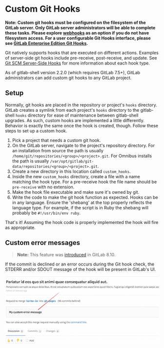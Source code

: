 # Custom Git Hooks

**Note: Custom git hooks must be configured on the filesystem of the GitLab
server. Only GitLab server administrators will be able to complete these tasks.
Please explore [webhooks](../web_hooks/web_hooks.md) as an option if you do not have filesystem access. For a user configurable Git Hooks interface, please see [GitLab Enterprise Edition Git Hooks](http://docs.gitlab.com/ee/git_hooks/git_hooks.html).**

Git natively supports hooks that are executed on different actions.
Examples of server-side git hooks include pre-receive, post-receive, and update.
See
[Git SCM Server-Side Hooks](https://git-scm.com/book/en/v2/Customizing-Git-Git-Hooks#Server-Side-Hooks)
for more information about each hook type.

As of gitlab-shell version 2.2.0 (which requires GitLab 7.5+), GitLab
administrators can add custom git hooks to any GitLab project.

## Setup

Normally, git hooks are placed in the repository or project's `hooks` directory.
GitLab creates a symlink from each project's `hooks` directory to the
gitlab-shell `hooks` directory for ease of maintenance between gitlab-shell
upgrades. As such, custom hooks are implemented a little differently. Behavior
is exactly the same once the hook is created, though. Follow these steps to
set up a custom hook.

1. Pick a project that needs a custom git hook.
1. On the GitLab server, navigate to the project's repository directory.
For an installation from source the path is usually
`/home/git/repositories/<group>/<project>.git`. For Omnibus installs the path is
usually `/var/opt/gitlab/git-data/repositories/<group>/<project>.git`.
1. Create a new directory in this location called `custom_hooks`.
1. Inside the new `custom_hooks` directory, create a file with a name matching
the hook type. For a pre-receive hook the file name should be `pre-receive` with
no extension.
1. Make the hook file executable and make sure it's owned by git.
1. Write the code to make the git hook function as expected. Hooks can be
in any language. Ensure the 'shebang' at the top properly reflects the language
type. For example, if the script is in Ruby the shebang will probably be
`#!/usr/bin/env ruby`.

That's it! Assuming the hook code is properly implemented the hook will fire
as appropriate.

## Custom error messages

>**Note:**
This feature was [introduced][5073] in GitLab 8.10.

If the commit is declined or an error occurs during the Git hook check,
the STDERR and/or SDOUT message of the hook will be present in GitLab's UI.

![Custom message from custom Git hook](img/custom_hooks_error_msg.png)

[hooks]: https://git-scm.com/book/en/v2/Customizing-Git-Git-Hooks#Server-Side-Hooks
[5073]: https://gitlab.com/gitlab-org/gitlab-ce/merge_requests/5073
